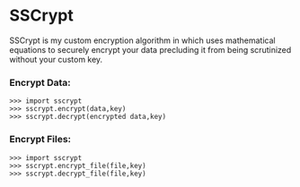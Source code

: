 # SSCrypt
SSCrypt is my custom encryption algorithm in which uses mathematical equations to securely encrypt your data precluding it from being scrutinized without your custom key.

### Encrypt Data:
```
>>> import sscrypt
>>> sscrypt.encrypt(data,key)
>>> sscrypt.decrypt(encrypted data,key)
```
### Encrypt Files:
```
>>> import sscrypt
>>> sscrypt.encrypt_file(file,key)
>>> sscrypt.decrypt_file(file,key)
```
